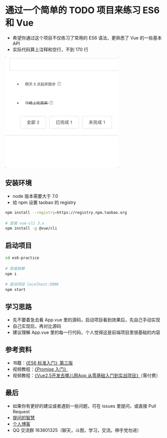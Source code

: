 # 通过一个简单的 TODO 项目来练习 ES6 和 Vue
- 希望你通过这个项目不仅练习了常用的 ES6 语法，更熟悉了 Vue 的一些基本 API
- 实际代码算上注释和空行，不到 170 行

![项目演示](./example.gif)
## 安装环境
- node 版本需要大于 7.0
- 给 npm 设置 taobao 的 registry
```bash
npm install --registry=https://registry.npm.taobao.org

# 安装 vue-cli 3.x 
npm install -g @vue/cli
```

## 启动项目
``` bash
cd es6-practice

# 安装依赖
npm i

# 启动项目 localhost:3000
npm start
```

## 学习思路
- 先不要着急去看 App.vue 里的源码，启动项目看到效果后，先自己手动实现
- 自己实现后，再对比源码
- 建议理解 App.vue 里的每一行代码，个人觉得这是前端项目里很基础的内容

## 参考资料
- 书籍：[《ES6 标准入门》第三版](http://es6.ruanyifeng.com/)
- 视频教程：[《Promise 入门》](https://www.imooc.com/learn/949)
- 视频教程：[《Vue2.5开发去哪儿网App 从零基础入门到实战项目》](https://coding.imooc.com/class/203.html)（需付费）

## 最后
- 如果你有更好的建议或者遇到一些问题，可在 issues 里提问，或直接 Pull Request
- [提问的智慧](https://github.com/tvvocold/How-To-Ask-Questions-The-Smart-Way)
- [个人博客](https://www.jianshu.com/u/4152d9aab276)
- QQ 交流群 163801325（聊天，斗图，学习，交流。伸手党勿进）
